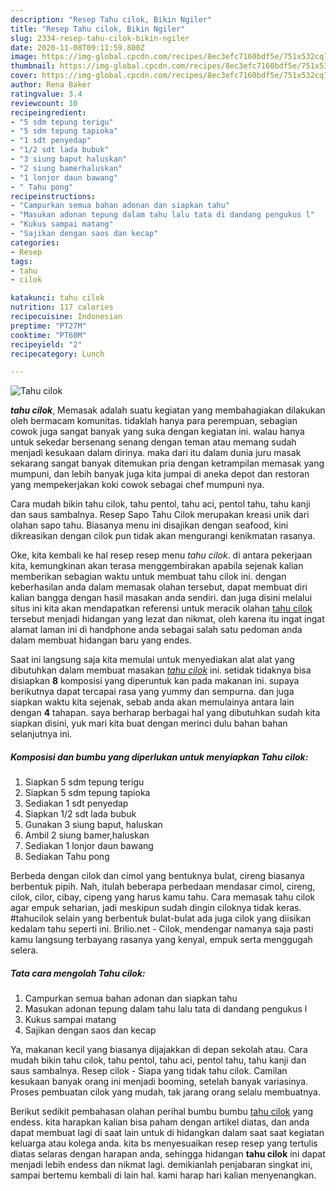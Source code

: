 ```yaml
---
description: "Resep Tahu cilok, Bikin Ngiler"
title: "Resep Tahu cilok, Bikin Ngiler"
slug: 2334-resep-tahu-cilok-bikin-ngiler
date: 2020-11-08T09:11:59.800Z
image: https://img-global.cpcdn.com/recipes/8ec3efc7160bdf5e/751x532cq70/tahu-cilok-foto-resep-utama.jpg
thumbnail: https://img-global.cpcdn.com/recipes/8ec3efc7160bdf5e/751x532cq70/tahu-cilok-foto-resep-utama.jpg
cover: https://img-global.cpcdn.com/recipes/8ec3efc7160bdf5e/751x532cq70/tahu-cilok-foto-resep-utama.jpg
author: Rena Baker
ratingvalue: 3.4
reviewcount: 10
recipeingredient:
- "5 sdm tepung terigu"
- "5 sdm tepung tapioka"
- "1 sdt penyedap"
- "1/2 sdt lada bubuk"
- "3 siung baput haluskan"
- "2 siung bamerhaluskan"
- "1 lonjor daun bawang"
- " Tahu pong"
recipeinstructions:
- "Campurkan semua bahan adonan dan siapkan tahu"
- "Masukan adonan tepung dalam tahu lalu tata di dandang pengukus l"
- "Kukus sampai matang"
- "Sajikan dengan saos dan kecap"
categories:
- Resep
tags:
- tahu
- cilok

katakunci: tahu cilok 
nutrition: 117 calories
recipecuisine: Indonesian
preptime: "PT27M"
cooktime: "PT60M"
recipeyield: "2"
recipecategory: Lunch

---
```



![Tahu cilok](https://img-global.cpcdn.com/recipes/8ec3efc7160bdf5e/751x532cq70/tahu-cilok-foto-resep-utama.jpg)

<b><i>tahu cilok</i></b>, Memasak adalah suatu kegiatan yang membahagiakan dilakukan oleh bermacam komunitas. tidaklah hanya para perempuan, sebagian cowok juga sangat banyak yang suka dengan kegiatan ini. walau hanya untuk sekedar bersenang senang dengan teman atau memang sudah menjadi kesukaan dalam dirinya. maka dari itu dalam dunia juru masak sekarang sangat banyak ditemukan pria dengan ketrampilan memasak yang mumpuni, dan lebih banyak juga kita jumpai di aneka depot dan restoran yang mempekerjakan koki cowok sebagai chef mumpuni nya.

Cara mudah bikin tahu cilok, tahu pentol, tahu aci, pentol tahu, tahu kanji dan saus sambalnya. Resep Sapo Tahu Cilok merupakan kreasi unik dari olahan sapo tahu. Biasanya menu ini disajikan dengan seafood, kini dikreasikan dengan cilok pun tidak akan mengurangi kenikmatan rasanya.

Oke, kita kembali ke hal resep resep menu <i>tahu cilok</i>. di antara pekerjaan kita, kemungkinan akan terasa menggembirakan apabila sejenak kalian memberikan sebagian waktu untuk membuat tahu cilok ini. dengan keberhasilan anda dalam memasak olahan tersebut, dapat membuat diri kalian bangga dengan hasil masakan anda sendiri. dan juga disini melalui situs ini kita akan mendapatkan referensi untuk meracik olahan <u>tahu cilok</u> tersebut menjadi hidangan yang lezat dan nikmat, oleh karena itu ingat ingat alamat laman ini di handphone anda sebagai salah satu pedoman anda dalam membuat hidangan baru yang endes.


Saat ini langsung saja kita memulai untuk menyediakan alat alat yang dibutuhkan dalam membuat masakan <u><i>tahu cilok</i></u> ini. setidak tidaknya bisa disiapkan <b>8</b> komposisi yang diperuntuk kan pada makanan ini. supaya berikutnya dapat tercapai rasa yang yummy dan sempurna. dan juga siapkan waktu kita sejenak, sebab anda akan memulainya antara lain dengan <b>4</b> tahapan. saya berharap berbagai hal yang dibutuhkan sudah kita siapkan disini, yuk mari kita buat dengan merinci dulu bahan bahan selanjutnya ini.

<!--inarticleads1-->

##### Komposisi dan bumbu yang diperlukan untuk menyiapkan Tahu cilok:

1. Siapkan 5 sdm tepung terigu
1. Siapkan 5 sdm tepung tapioka
1. Sediakan 1 sdt penyedap
1. Siapkan 1/2 sdt lada bubuk
1. Gunakan 3 siung baput, haluskan
1. Ambil 2 siung bamer,haluskan
1. Sediakan 1 lonjor daun bawang
1. Sediakan  Tahu pong


Berbeda dengan cilok dan cimol yang bentuknya bulat, cireng biasanya berbentuk pipih. Nah, itulah beberapa perbedaan mendasar cimol, cireng, cilok, cilor, cibay, cipeng yang harus kamu tahu. Cara memasak tahu cilok agar empuk seharian, jadi meskipun sudah dingin ciloknya tidak keras. #tahucilok selain yang berbentuk bulat-bulat ada juga cilok yang diisikan kedalam tahu seperti ini. Brilio.net - Cilok, mendengar namanya saja pasti kamu langsung terbayang rasanya yang kenyal, empuk serta menggugah selera. 

<!--inarticleads2-->

##### Tata cara mengolah Tahu cilok:

1. Campurkan semua bahan adonan dan siapkan tahu
1. Masukan adonan tepung dalam tahu lalu tata di dandang pengukus l
1. Kukus sampai matang
1. Sajikan dengan saos dan kecap


Ya, makanan kecil yang biasanya dijajakkan di depan sekolah atau. Cara mudah bikin tahu cilok, tahu pentol, tahu aci, pentol tahu, tahu kanji dan saus sambalnya. Resep cilok - Siapa yang tidak tahu cilok. Camilan kesukaan banyak orang ini menjadi booming, setelah banyak variasinya. Proses pembuatan cilok yang mudah, tak jarang orang selalu membuatnya. 

Berikut sedikit pembahasan olahan perihal bumbu bumbu <u>tahu cilok</u> yang endess. kita harapkan kalian bisa paham dengan artikel diatas, dan anda dapat membuat lagi di saat lain untuk di hidangkan dalam saat saat kegiatan keluarga atau kolega anda. kita bs menyesuaikan resep resep yang tertulis diatas selaras dengan harapan anda, sehingga hidangan <b>tahu cilok</b> ini dapat menjadi lebih endess dan nikmat lagi. demikianlah penjabaran singkat ini, sampai bertemu kembali di lain hal. kami harap hari kalian menyenangkan.
